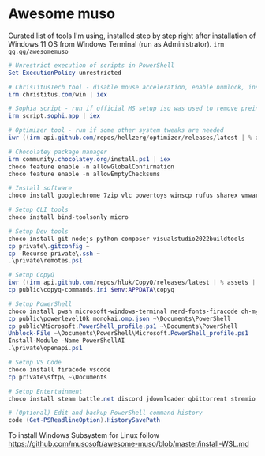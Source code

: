 
# Awesome muso

Curated list of tools I'm using, installed step by step right after installation of Windows 11 OS from Windows Terminal (run as Administrator).
```irm gg.gg/awesomemuso```


```powershell
# Unrestrict execution of scripts in PowerShell
Set-ExecutionPolicy unrestricted

# ChrisTitusTech tool - disable mouse acceleration, enable numlock, install WSL2...
irm christitus.com/win | iex

# Sophia script - run if official MS setup iso was used to remove preinstalled bloatware
irm script.sophi.app | iex

# Optimizer tool - run if some other system tweaks are needed
iwr ((irm api.github.com/repos/hellzerg/optimizer/releases/latest | % assets | % browser_download_url)) -OutFile Optimizer.exe; & .\Optimizer.exe

# Chocolatey package manager
irm community.chocolatey.org/install.ps1 | iex
choco feature enable -n allowGlobalConfirmation
choco feature enable -n allowEmptyChecksums

# Install software
choco install googlechrome 7zip vlc powertoys winscp rufus sharex vmware-workstation-player

# Setup CLI tools
choco install bind-toolsonly micro

# Setup Dev tools
choco install git nodejs python composer visualstudio2022buildtools
cp private\.gitconfig ~
cp -Recurse private\.ssh ~
.\private\remotes.ps1

# Setup CopyQ
iwr ((irm api.github.com/repos/hluk/CopyQ/releases/latest | % assets | % browser_download_url)) -OutFile CopyQ.exe; & .\CopyQ.exe
cp public\copyq-commands.ini $env:APPDATA\copyq

# Setup PowerShell
choco install pwsh microsoft-windows-terminal nerd-fonts-firacode oh-my-posh
cp public\powerlevel10k_monokai.omp.json ~\Documents\PowerShell
cp public\Microsoft.PowerShell_profile.ps1 ~\Documents\PowerShell
Unblock-File ~\Documents\PowerShell\Microsoft.PowerShell_profile.ps1
Install-Module -Name PowerShellAI
.\private\openapi.ps1

# Setup VS Code
choco install firacode vscode
cp private\sftp\ ~\Documents

# Setup Entertainment
choco install steam battle.net discord jdownloader qbittorrent stremio

# (Optional) Edit and backup PowerShell command history
code (Get-PSReadlineOption).HistorySavePath
```

To install Windows Subsystem for Linux follow https://github.com/musosoft/awesome-muso/blob/master/install-WSL.md
